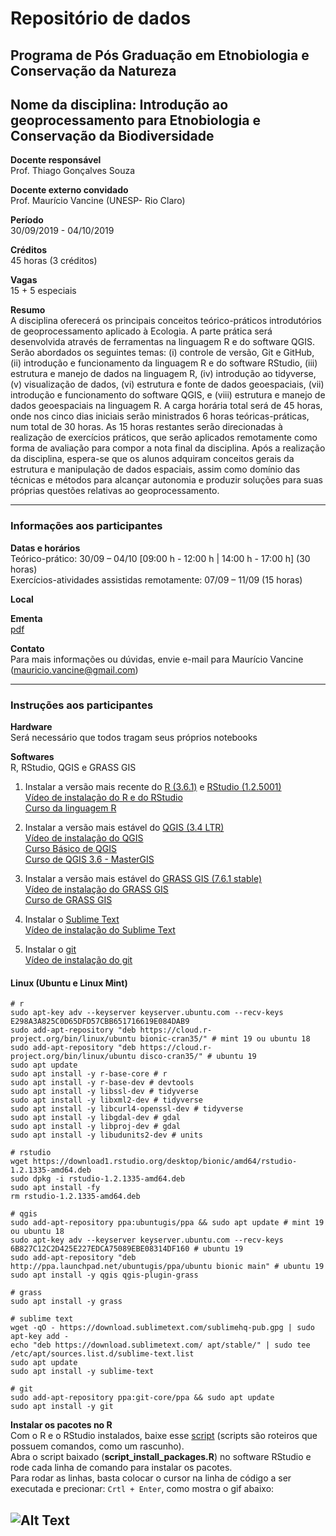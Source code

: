 # Repositório de dados

## Programa de Pós Graduação em Etnobiologia e Conservação da Natureza

## Nome da disciplina: Introdução ao geoprocessamento para Etnobiologia e Conservação da Biodiversidade 

**Docente responsável** <br>
Prof. Thiago Gonçalves Souza

**Docente externo convidado** <br>
Prof. Maurício Vancine (UNESP- Rio Claro)

**Período** <br>
30/09/2019 - 04/10/2019

**Créditos** <br>
45 horas (3 créditos)

**Vagas** <br>
15 + 5 especiais

**Resumo** <br>
A disciplina oferecerá os principais conceitos teórico-práticos introdutórios de geoprocessamento aplicado à Ecologia. A parte prática será desenvolvida através de ferramentas na linguagem R e do software QGIS. Serão abordados os seguintes temas: (i) controle de versão, Git e GitHub, (ii) introdução e funcionamento da linguagem R e do software RStudio, (iii) estrutura e manejo de dados na linguagem R, (iv) introdução ao tidyverse, (v) visualização de dados, (vi) estrutura e fonte de dados geoespaciais, (vii) introdução e funcionamento do software QGIS, e (viii) estrutura e manejo de dados geoespaciais na linguagem R. A carga horária total será de 45 horas, onde nos cinco dias iniciais serão ministrados 6 horas teóricas-práticas, num total de 30 horas. As 15 horas restantes serão direcionadas à realização de exercícios práticos, que serão aplicados remotamente como forma de avaliação para compor a nota final da disciplina. Após a realização da disciplina, espera-se que os alunos adquiram conceitos gerais da estrutura e manipulação de dados espaciais, assim como domínio das técnicas e métodos para alcançar autonomia e produzir soluções para suas próprias questões relativas ao geoprocessamento.

---

### Informações aos participantes

**Datas e horários** <br>
Teórico-prático: 30/09 – 04/10 [09:00 h - 12:00 h | 14:00 h - 17:00 h] (30 horas) <br>
Exercícios-atividades assistidas remotamente: 07/09 – 11/09 (15 horas)

**Local** <br>

**Ementa** <br> 
[pdf](https://github.com/mauriciovancine/disciplina-geoprocessamento/blob/master/00_ementa/ementa.pdf)

**Contato** <br>
Para mais informações ou dúvidas, envie e-mail para Maurício Vancine (mauricio.vancine@gmail.com)

---

### Instruções aos participantes

**Hardware** <br>
Será necessário que todos tragam seus próprios notebooks

**Softwares**<br>
R, RStudio, QGIS e GRASS GIS <br>

1. Instalar a versão mais recente do [R (3.6.1)](https://www.r-project.org) e [RStudio (1.2.5001)](https://www.rstudio.com) <br>
[Vídeo de instalação do R e do RStudio](https://youtu.be/l1bWvZMNMCM) <br>
[Curso da linguagem R](https://www.youtube.com/playlist?list=PLucm8g_ezqNq0RMHvzZ8M32xhopFhmsr6)

2. Instalar a versão mais estável do [QGIS (3.4 LTR)](https://qgis.org/pt_BR/site) <br>
[Vídeo de instalação do QGIS](https://youtu.be/QjhCkX2sVI4) <br>
[Curso Básico de QGIS](https://www.youtube.com/playlist?list=PLRrETkwtvTrMEeicAyYABdNwPpnzZdw5q) <br>
[Curso de QGIS 3.6 - MasterGIS](https://www.youtube.com/watch?v=anSaq5pbCpk&list=PLjHRAtOKOOLhHyQHUXBCfSqOWHFJZ1Pnf)

3. Instalar a versão mais estável do [GRASS GIS (7.6.1 stable)](https://grass.osgeo.org/#) <br>
[Vídeo de instalação do GRASS GIS](https://youtu.be/wKRCtwq65VU) <br>
[Curso de GRASS GIS](https://www.youtube.com/watch?v=56xkXMd9XBM&list=PLycBDiXWmuxnfLUjs1wkm6WvYsazeLZ0K)

4. Instalar o [Sublime Text](https://www.sublimetext.com/) <br>
[Vídeo de instalação do Sublime Text](https://youtu.be/j61dqr7geRo) <br>

5. Instalar o [git](https://git-scm.com/downloads) <br>
[Vídeo de instalação do git](https://youtu.be/QSfHNEiBd2k) <br>

#### Linux (Ubuntu e Linux Mint)
```
# r
sudo apt-key adv --keyserver keyserver.ubuntu.com --recv-keys E298A3A825C0D65DFD57CBB651716619E084DAB9
sudo add-apt-repository "deb https://cloud.r-project.org/bin/linux/ubuntu bionic-cran35/" # mint 19 ou ubuntu 18
sudo add-apt-repository "deb https://cloud.r-project.org/bin/linux/ubuntu disco-cran35/" # ubuntu 19
sudo apt update
sudo apt install -y r-base-core # r
sudo apt install -y r-base-dev # devtools
sudo apt install -y libssl-dev # tidyverse
sudo apt install -y libxml2-dev # tidyverse
sudo apt install -y libcurl4-openssl-dev # tidyverse
sudo apt install -y libgdal-dev # gdal
sudo apt install -y libproj-dev # gdal
sudo apt install -y libudunits2-dev # units

# rstudio
wget https://download1.rstudio.org/desktop/bionic/amd64/rstudio-1.2.1335-amd64.deb
sudo dpkg -i rstudio-1.2.1335-amd64.deb
sudo apt install -fy
rm rstudio-1.2.1335-amd64.deb

# qgis
sudo add-apt-repository ppa:ubuntugis/ppa && sudo apt update # mint 19 ou ubuntu 18
sudo apt-key adv --keyserver keyserver.ubuntu.com --recv-keys 6B827C12C2D425E227EDCA75089EBE08314DF160 # ubuntu 19
sudo add-apt-repository "deb http://ppa.launchpad.net/ubuntugis/ppa/ubuntu bionic main" # ubuntu 19
sudo apt install -y qgis qgis-plugin-grass

# grass
sudo apt install -y grass

# sublime text
wget -qO - https://download.sublimetext.com/sublimehq-pub.gpg | sudo apt-key add -
echo "deb https://download.sublimetext.com/ apt/stable/" | sudo tee /etc/apt/sources.list.d/sublime-text.list
sudo apt update
sudo apt install -y sublime-text

# git
sudo add-apt-repository ppa:git-core/ppa && sudo apt update
sudo apt install -y git

```

**Instalar os pacotes no R** <br>
Com o R e o RStudio instalados, baixe esse [script](https://github.com/mauriciovancine/disciplina-geoprocessamento/blob/master/02_scripts/script_install_packages.R) (scripts são roteiros que possuem comandos, como um rascunho). <br>
Abra o script baixado (**script_install_packages.R**) no software RStudio e rode cada linha de comando para instalar os pacotes. <br>
Para rodar as linhas, basta colocar o cursor na linha de código a ser executada e precionar: `Crtl + Enter`, como mostra o gif abaixo:

![Alt Text](https://appsilon.com/wp-content/uploads/2019/03/blog_code_execution_optimized.gif)
---
